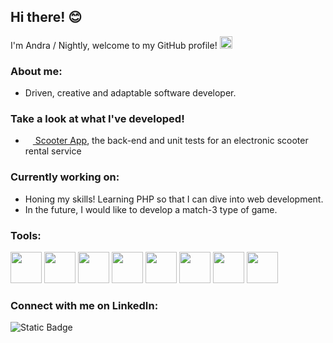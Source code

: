 ## Hi there! 😊

I'm Andra / Nightly, welcome to my GitHub profile! <img src="https://raw.githubusercontent.com/MartinHeinz/MartinHeinz/master/wave.gif" width="20px" height="20px">

### About me:

- Driven, creative and adaptable software developer.

### Take a look at what I've developed!

- <a href="https://github.com/NightlyWolfx/scooter-app/"><img src="https://em-content.zobj.net/source/microsoft/74/scooter_1f6f4.png" width="12px" height="12px"> Scooter App</a>, the back-end and unit tests for an electronic scooter rental service

### Currently working on:

- Honing my skills! Learning PHP so that I can dive into web development.
- In the future, I would like to develop a match-3 type of game.

### Tools:
<img src="https://static-00.iconduck.com/assets.00/c-sharp-c-icon-456x512-9sej0lrz.png" width="50px" height="50px"> <img src="https://cdn.icon-icons.com/icons2/2389/PNG/512/dot_net_logo_icon_145329.png" width="50px" height="50px"> <img src="https://creazilla-store.fra1.digitaloceanspaces.com/icons/3256505/file-type-css-icon-md.png" width="50px" height="50px"> <img src="https://cdn.icon-icons.com/icons2/2107/PNG/512/file_type_html_icon_130541.png" width="50px" height="50px"> <img src="https://cdn.worldvectorlogo.com/logos/javascript-1.svg" width="50px" height="50px"> <img src="https://cdn.icon-icons.com/icons2/2415/PNG/512/typescript_original_logo_icon_146317.png" width="50px" height="50px"> <img src="https://upload.wikimedia.org/wikipedia/commons/thumb/5/59/Visual_Studio_Icon_2019.svg/2060px-Visual_Studio_Icon_2019.svg.png" width="50px" height="50px"> <img src="https://upload.wikimedia.org/wikipedia/commons/thumb/9/9a/Visual_Studio_Code_1.35_icon.svg/2048px-Visual_Studio_Code_1.35_icon.svg.png" width="50px" height="50px">

### Connect with me on LinkedIn:

![Static Badge](https://img.shields.io/badge/Linked-In-blue?link=www.linkedin.com%2Fin%2Fandranoradavidone)
